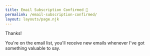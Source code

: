 ```yaml
---
title: Email Subscription Confirmed 🎉
permalink: /email-subscription-confirmed/
layout: layouts/page.njk
---
```


Thanks!

You're on the email list, you'll receive new emails whenever I've got something valuable to say.